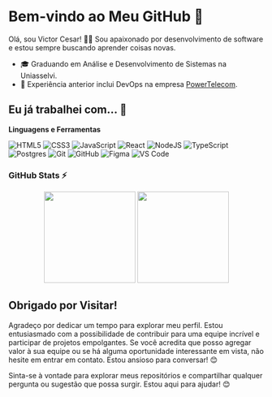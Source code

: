# Bem-vindo ao Meu GitHub 👋

Olá, sou Victor Cesar! 👨‍💻 Sou apaixonado por desenvolvimento de software e estou sempre buscando aprender coisas novas.

- 🎓 Graduando em Análise e Desenvolvimento de Sistemas na Uniasselvi.
- 💼 Experiência anterior inclui DevOps na empresa [PowerTelecom](https://powertelecom.net.br/home).

## Eu já trabalhei com... 🔧

**Linguagens e Ferramentas**

![HTML5](https://img.shields.io/badge/html5-%23E34F26.svg?style=for-the-badge&logo=html5&logoColor=white)
![CSS3](https://img.shields.io/badge/css3-%231572B6.svg?style=for-the-badge&logo=css3&logoColor=white)
![JavaScript](https://img.shields.io/badge/javascript-%23323330.svg?style=for-the-badge&logo=javascript&logoColor=%23F7DF1E)
![React](https://img.shields.io/badge/react-%2320232a.svg?style=for-the-badge&logo=react&logoColor=%2361DAFB)
![NodeJS](https://img.shields.io/badge/node.js-6DA55F?style=for-the-badge&logo=node.js&logoColor=white)
![TypeScript](https://img.shields.io/badge/typescript-%23007ACC.svg?style=for-the-badge&logo=typescript&logoColor=white)
![Postgres](https://img.shields.io/badge/postgres-%23316192.svg?style=for-the-badge&logo=postgresql&logoColor=white)
![Git](https://img.shields.io/badge/git-%23F05033.svg?style=for-the-badge&logo=git&logoColor=white)
![GitHub](https://img.shields.io/badge/github-%23121011.svg?style=for-the-badge&logo=github&logoColor=white)
![Figma](https://img.shields.io/badge/figma-%23F24E1E.svg?style=for-the-badge&logo=figma&logoColor=white)
![VS Code](https://img.shields.io/badge/VS%20Code-0078d7.svg?style=for-the-badge&logo=visual-studio-code&logoColor=white)

<!--
<p align="center">
  <img src="https://github-readme-stats.vercel.app/api?username=victorcsar&theme=vision-friendly-dark&show_icons=true" alt="Victor GitHub stats" width="430"/>
  <img src="https://github-readme-stats.vercel.app/api/top-langs/?username=victorcsar&theme=vision-friendly-dark&layout=compact" alt="Top Langs" width="325"/>
</p>
--->

### GitHub Stats ⚡
<div align="center">
  <img height="180em" src="https://github-readme-stats.vercel.app/api?username=victorcsar&show_icons=true&theme=vision-friendly-dark&include_all_commits=true&count_private=true"/>
  <img height="180em" src="https://github-readme-stats.vercel.app/api/top-langs/?username=victorcsar&layout=compact&langs_count=7&theme=vision-friendly-dark"/>
</div>

## Obrigado por Visitar!

Agradeço por dedicar um tempo para explorar meu perfil. Estou entusiasmado com a possibilidade de contribuir para uma equipe incrível e participar de projetos empolgantes. Se você acredita que posso agregar valor à sua equipe ou se há alguma oportunidade interessante em vista, não hesite em entrar em contato. Estou ansioso para conversar! 😊

Sinta-se à vontade para explorar meus repositórios e compartilhar qualquer pergunta ou sugestão que possa surgir. Estou aqui para ajudar! 😊
